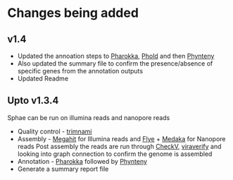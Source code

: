 # Changes being added

## v1.4
- Updated the annoation steps to [Pharokka](https://github.com/gbouras13/pharokka), [Phold](https://github.com/gbouras13/phold) and then [Phynteny](https://github.com/susiegriggo/Phynteny)
- Also updated the summary file to confirm the presence/absence of specific genes from the annotation outputs
- Updated Readme

## Upto v1.3.4
Sphae can be run on illumina reads and nanopore reads
- Quality control - [trimnami](https://github.com/beardymcjohnface/Trimnami)
- Assembly - [Megahit](https://github.com/voutcn/megahit) for Illumina reads and [Flye](https://github.com/fenderglass/Flye) + [Medaka](https://github.com/nanoporetech/medaka) for Nanopore reads
  Post assembly the reads are run through [CheckV](https://bitbucket.org/berkeleylab/CheckV/src), [viraverify](https://github.com/ablab/viralVerify) and looking into graph connection to confirm the genome is assembled 
- Annotation - [Pharokka](https://github.com/gbouras13/pharokka) followed by [Phynteny](https://github.com/susiegriggo/Phynteny)
- Generate a summary report file